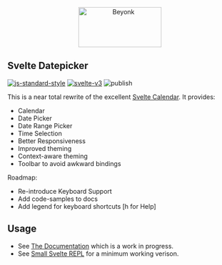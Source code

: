 <p align="center">
  <img width="186" height="90" src="https://user-images.githubusercontent.com/218949/44782765-377e7c80-ab80-11e8-9dd8-fce0e37c235b.png" alt="Beyonk" />
</p>

## Svelte Datepicker

[![js-standard-style](https://img.shields.io/badge/code%20style-standard-brightgreen.svg)](http://standardjs.com) [![svelte-v3](https://img.shields.io/badge/svelte-v3-blueviolet.svg)](https://svelte.dev) ![publish](https://github.com/beyonk-adventures/svelte-datepicker/workflows/publish/badge.svg)

This is a near total rewrite of the excellent [Svelte Calendar](https://github.com/6eDesign/svelte-calendar). It provides:

* Calendar
* Date Picker
* Date Range Picker
* Time Selection
* Better Responsiveness
* Improved theming
* Context-aware theming
* Toolbar to avoid awkward bindings

Roadmap:

* Re-introduce Keyboard Support
* Add code-samples to docs
* Add legend for keyboard shortcuts [h for Help]

## Usage

* See [The Documentation](https://svelte-datepicker.vercel.app) which is a work in progress.
* See [Small Svelte REPL](https://svelte.dev/repl/d812e880c6934f9e9a7cf9f760eddc11?version=3.31.2) for a minimum working verison.
